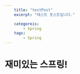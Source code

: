 ```yaml
---
    title: "testPost"
    excerpt: "테스트 포스트입니다."

    categoreis:
        - Spring
    tags:
        - Spring
---
```


# 재미있는 스프링!